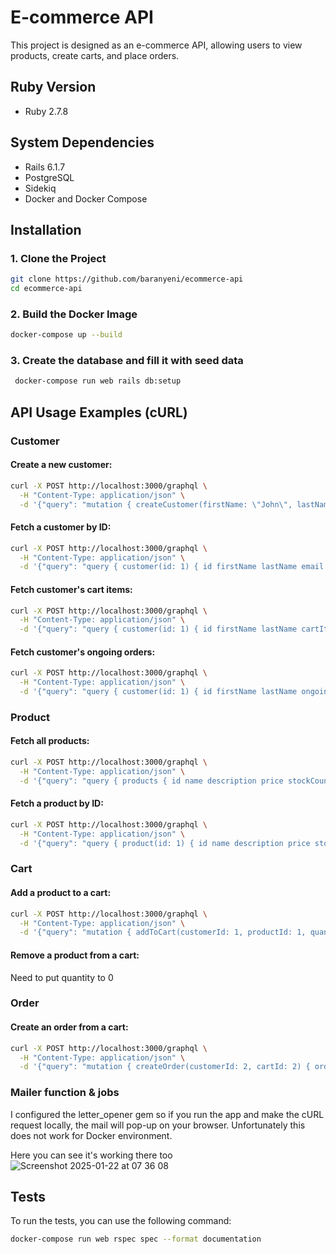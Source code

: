 # E-commerce API

This project is designed as an e-commerce API, allowing users to view products, create carts, and place orders.

## Ruby Version

- Ruby 2.7.8

## System Dependencies

- Rails 6.1.7
- PostgreSQL
- Sidekiq
- Docker and Docker Compose

## Installation

### 1. Clone the Project

```bash
git clone https://github.com/baranyeni/ecommerce-api
cd ecommerce-api
```

### 2. Build the Docker Image

```bash
docker-compose up --build
```

### 3. Create the database and fill it with seed data

```bash
 docker-compose run web rails db:setup
```

## API Usage Examples (cURL)

### Customer
#### Create a new customer:
```bash
curl -X POST http://localhost:3000/graphql \
  -H "Content-Type: application/json" \
  -d '{"query": "mutation { createCustomer(firstName: \"John\", lastName: \"Doe\", email: \"john.doe@example.com\", phoneNumber: \"1234567890\") { customer { id firstName lastName email phoneNumber } } }"}'

```

#### Fetch a customer by ID:
```bash
curl -X POST http://localhost:3000/graphql \
  -H "Content-Type: application/json" \
  -d '{"query": "query { customer(id: 1) { id firstName lastName email phoneNumber } }"}'
```

#### Fetch customer's cart items:
```bash
curl -X POST http://localhost:3000/graphql \
  -H "Content-Type: application/json" \
  -d '{"query": "query { customer(id: 1) { id firstName lastName cartItems { id quantity product { name description price } } } }"}'
```

#### Fetch customer's ongoing orders:
```bash
curl -X POST http://localhost:3000/graphql \
  -H "Content-Type: application/json" \
  -d '{"query": "query { customer(id: 1) { id firstName lastName ongoingOrders { id  orderItems { id quantity product {name description price} } } } }"}'
```

### Product
#### Fetch all products:
```bash
curl -X POST http://localhost:3000/graphql \
  -H "Content-Type: application/json" \
  -d '{"query": "query { products { id name description price stockCount } }"}'
```

#### Fetch a product by ID:
```bash
curl -X POST http://localhost:3000/graphql \
  -H "Content-Type: application/json" \
  -d '{"query": "query { product(id: 1) { id name description price stockCount } }"}'
```

### Cart
#### Add a product to a cart:
```bash
curl -X POST http://localhost:3000/graphql \
  -H "Content-Type: application/json" \
  -d '{"query": "mutation { addToCart(customerId: 1, productId: 1, quantity: 2) { cart { id customerId products { id name description price stockCount quantity } } } }"}'
```

#### Remove a product from a cart:
Need to put quantity to 0


### Order
#### Create an order from a cart:
```bash
curl -X POST http://localhost:3000/graphql \
  -H "Content-Type: application/json" \
  -d '{"query": "mutation { createOrder(customerId: 2, cartId: 2) { order { id customerId orderItems { id quantity product { name description price } } } } }"}'
```


### Mailer function & jobs
I configured the letter_opener gem so if you run the app and make the cURL request locally, the mail will pop-up on your browser. Unfortunately this does not work for Docker environment.

Here you can see it's working there too
![Screenshot 2025-01-22 at 07 36 08](https://github.com/user-attachments/assets/e29ea42a-3471-4168-83ed-f3b22bbc18d5)


## Tests
To run the tests, you can use the following command:

```bash
docker-compose run web rspec spec --format documentation
```